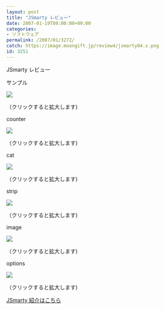 ```yaml
---
layout: post
title: "JSmarty レビュー"
date: 2007-01-19T09:00:00+09:00
categories:
- ソフトウェア
permalink: /2007/01/3272/
catch: https://image.moongift.jp/review4/jsmarty04.s.png
id: 3251
---
```

JSmarty レビュー  
<!--more-->

サンプル

  

[![](https://image.moongift.jp/review4/jsmarty01.s.png)](https://image.moongift.jp/review4/jsmarty01.png)  
  
（クリックすると拡大します)

  

counter

  

[![](https://image.moongift.jp/review4/jsmarty02.s.png)](https://image.moongift.jp/review4/jsmarty02.png)  
  
（クリックすると拡大します)

  

cat

  

[![](https://image.moongift.jp/review4/jsmarty03.s.png)](https://image.moongift.jp/review4/jsmarty03.png)  
  
（クリックすると拡大します)

  

strip

  

[![](https://image.moongift.jp/review4/jsmarty04.s.png)](https://image.moongift.jp/review4/jsmarty04.png)  
  
（クリックすると拡大します)

  

image

  

[![](https://image.moongift.jp/review4/jsmarty05.s.png)](https://image.moongift.jp/review4/jsmarty05.png)  
  
（クリックすると拡大します)

  

options

  

[![](https://image.moongift.jp/review4/jsmarty06.s.png)](https://image.moongift.jp/review4/jsmarty06.png)  
  
（クリックすると拡大します)

  

[JSmarty 紹介はこちら](http://oss.moongift.jp/intro/i-3263.html)

